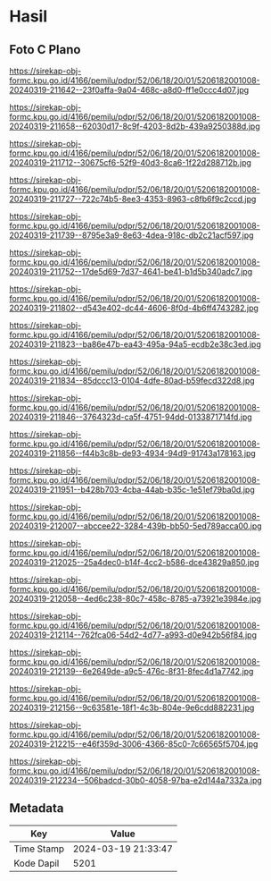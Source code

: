 # Hasil

## Foto C Plano

https://sirekap-obj-formc.kpu.go.id/4166/pemilu/pdpr/52/06/18/20/01/5206182001008-20240319-211642--23f0affa-9a04-468c-a8d0-ff1e0ccc4d07.jpg

https://sirekap-obj-formc.kpu.go.id/4166/pemilu/pdpr/52/06/18/20/01/5206182001008-20240319-211658--62030d17-8c9f-4203-8d2b-439a9250388d.jpg

https://sirekap-obj-formc.kpu.go.id/4166/pemilu/pdpr/52/06/18/20/01/5206182001008-20240319-211712--30675cf6-52f9-40d3-8ca6-1f22d288712b.jpg

https://sirekap-obj-formc.kpu.go.id/4166/pemilu/pdpr/52/06/18/20/01/5206182001008-20240319-211727--722c74b5-8ee3-4353-8963-c8fb6f9c2ccd.jpg

https://sirekap-obj-formc.kpu.go.id/4166/pemilu/pdpr/52/06/18/20/01/5206182001008-20240319-211739--8795e3a9-8e63-4dea-918c-db2c21acf597.jpg

https://sirekap-obj-formc.kpu.go.id/4166/pemilu/pdpr/52/06/18/20/01/5206182001008-20240319-211752--17de5d69-7d37-4641-be41-b1d5b340adc7.jpg

https://sirekap-obj-formc.kpu.go.id/4166/pemilu/pdpr/52/06/18/20/01/5206182001008-20240319-211802--d543e402-dc44-4606-8f0d-4b6ff4743282.jpg

https://sirekap-obj-formc.kpu.go.id/4166/pemilu/pdpr/52/06/18/20/01/5206182001008-20240319-211823--ba86e47b-ea43-495a-94a5-ecdb2e38c3ed.jpg

https://sirekap-obj-formc.kpu.go.id/4166/pemilu/pdpr/52/06/18/20/01/5206182001008-20240319-211834--85dccc13-0104-4dfe-80ad-b59fecd322d8.jpg

https://sirekap-obj-formc.kpu.go.id/4166/pemilu/pdpr/52/06/18/20/01/5206182001008-20240319-211846--3764323d-ca5f-4751-94dd-0133871714fd.jpg

https://sirekap-obj-formc.kpu.go.id/4166/pemilu/pdpr/52/06/18/20/01/5206182001008-20240319-211856--f44b3c8b-de93-4934-94d9-91743a178163.jpg

https://sirekap-obj-formc.kpu.go.id/4166/pemilu/pdpr/52/06/18/20/01/5206182001008-20240319-211951--b428b703-4cba-44ab-b35c-1e51ef79ba0d.jpg

https://sirekap-obj-formc.kpu.go.id/4166/pemilu/pdpr/52/06/18/20/01/5206182001008-20240319-212007--abccee22-3284-439b-bb50-5ed789acca00.jpg

https://sirekap-obj-formc.kpu.go.id/4166/pemilu/pdpr/52/06/18/20/01/5206182001008-20240319-212025--25a4dec0-b14f-4cc2-b586-dce43829a850.jpg

https://sirekap-obj-formc.kpu.go.id/4166/pemilu/pdpr/52/06/18/20/01/5206182001008-20240319-212058--4ed6c238-80c7-458c-8785-a73921e3984e.jpg

https://sirekap-obj-formc.kpu.go.id/4166/pemilu/pdpr/52/06/18/20/01/5206182001008-20240319-212114--762fca06-54d2-4d77-a993-d0e942b56f84.jpg

https://sirekap-obj-formc.kpu.go.id/4166/pemilu/pdpr/52/06/18/20/01/5206182001008-20240319-212139--6e2649de-a9c5-476c-8f31-8fec4d1a7742.jpg

https://sirekap-obj-formc.kpu.go.id/4166/pemilu/pdpr/52/06/18/20/01/5206182001008-20240319-212156--9c63581e-18f1-4c3b-804e-9e6cdd882231.jpg

https://sirekap-obj-formc.kpu.go.id/4166/pemilu/pdpr/52/06/18/20/01/5206182001008-20240319-212215--e46f359d-3006-4366-85c0-7c66565f5704.jpg

https://sirekap-obj-formc.kpu.go.id/4166/pemilu/pdpr/52/06/18/20/01/5206182001008-20240319-212234--506badcd-30b0-4058-97ba-e2d144a7332a.jpg


## Metadata

| Key        | Value               |
| ---------- | ------------------- |
| Time Stamp | 2024-03-19 21:33:47 |
| Kode Dapil | 5201                |



